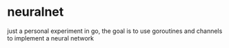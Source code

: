 # neuralnet

just a personal experiment in go,
the goal is to use goroutines and channels to implement a neural network
